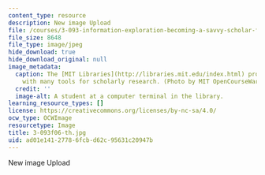 ```yaml
---
content_type: resource
description: New image Upload
file: /courses/3-093-information-exploration-becoming-a-savvy-scholar-fall-2006/ad01e14127786fcbd62c95631c20947b_3-093f06-th.jpg
file_size: 8648
file_type: image/jpeg
hide_download: true
hide_download_original: null
image_metadata:
  caption: The [MIT Libraries](http://libraries.mit.edu/index.html) provide students
    with many tools for scholarly research. (Photo by MIT OpenCourseWare.)
  credit: ''
  image-alt: A student at a computer terminal in the library.
learning_resource_types: []
license: https://creativecommons.org/licenses/by-nc-sa/4.0/
ocw_type: OCWImage
resourcetype: Image
title: 3-093f06-th.jpg
uid: ad01e141-2778-6fcb-d62c-95631c20947b
---
```

New image Upload